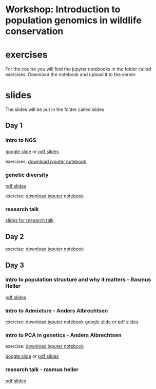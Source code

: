 # Workshop: Introduction to population genomics in wildlife conservation


# exercises
For the course you will find the jupyter notebooks in the folder called exercises. Download the notebook and upload it to the server.

# slides
The slides will be put in the folder called slides



## Day 1

### intro to NGS
[google slide](https://docs.google.com/presentation/d/167G6KqKP6ppgpxxmBfBXnGHhx1xP2KTW9fniAd13B-Y/edit?usp=sharing)  or [pdf slides](https://github.com/popgenDK/courses/blob/main/kenya2024/slides/Day1/kenya2024_day_1%20_Intro_to_NGS.pdf)

exercises: [download jyputer notebook](https://github.com/popgenDK/courses/blob/main/kenya2024/exercises/day1_NGSintro/Day1_NGSintroV4.ipynb)

### genetic diversity
[pdf slides](https://github.com/popgenDK/courses/blob/main/kenya2024/slides/Day1/Day_1_Genetic_diversity_theory.pdf)

exercise: [download jyputer notebook](https://github.com/popgenDK/courses/blob/main/kenya2024/exercises/Day1_GeneticDiversity/Day1_GeneticDiversity.ipynb)

### research talk
[slides for research talk](https://github.com/popgenDK/courses/blob/main/kenya2024/slides/Day1/Day_1_Research_talk.pdf)


## Day 2
exercise: [download jyputer notebook](https://github.com/popgenDK/courses/blob/main/kenya2024/exercises/day2/Day2_Inbreeding_ROH.ipynb)


## Day 3
### intro to population structure and why it matters - Rasmus Heller
[pdf slides](https://github.com/popgenDK/courses/blob/main/kenya2024/slides/Day3/Day3_Population_structure_and_why_it_matters.pdf)

### Intro to Admixture - Anders Albrechtsen
exercise: [download jyputer notebook](https://github.com/popgenDK/courses/blob/main/kenya2024/exercises/day3_PopulationStructure/Day3_AdmixtureV2.ipynb)
[google slide](https://docs.google.com/presentation/d/1WqnhY59PXWkSr79eDx3IFfqIiHyXUL2y5rxmQFJjOBQ/edit?usp=sharing) or [pdf slides](https://github.com/popgenDK/courses/blob/main/kenya2024/slides/Day3/kenya2024_day3_Admixture.pdf)
### intro to PCA in genetics - Anders Albrechtsen 
exercise: [download jyputer notebook](https://github.com/popgenDK/courses/blob/main/kenya2024/exercises/day3_PopulationStructure/Day3_PCA-V2.ipynb)

[google slide](https://docs.google.com/presentation/d/1SfkZs6t04XGMQtK63S7YqdHm1W8ZL2lAiKMifv9OQNM/edit?usp=sharing) or [pdf slides](https://github.com/popgenDK/courses/blob/main/kenya2024/slides/Day3/kenya2024_Day3_PCA.pdf)

### research talk - rasmus heller
[pdf slides](https://github.com/popgenDK/courses/blob/main/kenya2024/slides/Day3/Day3_population_structure_research_talk.pdf)

